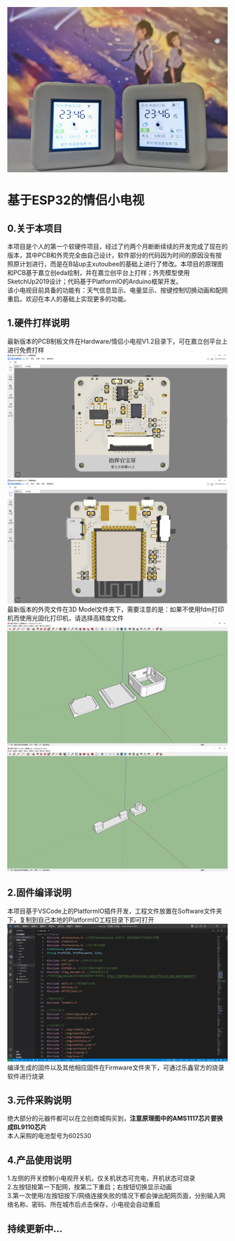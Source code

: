 ![](Images/MiniTV.jpg)
# 基于ESP32的情侣小电视
## 0.关于本项目
本项目是个人的第一个软硬件项目，经过了约两个月断断续续的开发完成了现在的版本，其中PCB和外壳完全由自己设计，软件部分的代码因为时间的原因没有按照原计划进行，而是在B站up主xutoubee的基础上进行了修改。本项目的原理图和PCB基于嘉立创eda绘制，并在嘉立创平台上打样；外壳模型使用SketchUp2019设计；代码基于PlatformIO的Arduino框架开发。  
该小电视目前具备的功能有：天气信息显示、电量显示、按键控制切换动画和配网重启。欢迎在本人的基础上实现更多的功能。
## 1.硬件打样说明
最新版本的PCB制板文件在Hardware/情侣小电视V1.2目录下，可在嘉立创平台上进行免费打样
![](Images/PCB1.jpg)![](Images/PCB2.jpg)
最新版本的外壳文件在3D Model文件夹下，需要注意的是：如果不使用fdm打印机而使用光固化打印机，请选择高精度文件
![](Images/3DModel1.jpg)![](Images/3DModel2.jpg)
## 2.固件编译说明
本项目基于VSCode上的PlatformIO插件开发，工程文件放置在Software文件夹下，复制到自己本地的PlatformIO工程目录下即可打开
![](Images/Code.jpg)
编译生成的固件以及其他相应固件在Firmware文件夹下，可通过乐鑫官方的烧录软件进行烧录
## 3.元件采购说明
绝大部分的元器件都可以在立创商城购买到，**注意原理图中的AMS1117芯片要换成BL9110芯片**  
本人采购的电池型号为602530
## 4.产品使用说明
1.左侧的开关控制小电视开关机，仅关机状态可充电，开机状态可烧录  
2.左按钮按第一下配网，按第二下重启；右按钮切换显示动画  
3.第一次使用/左按钮按下/网络连接失败的情况下都会弹出配网页面，分别输入网络名称、密码、所在城市后点击保存，小电视会自动重启  
## 持续更新中...
